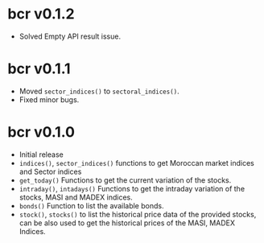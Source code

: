 # bcr v0.1.2
* Solved Empty API result issue. 

# bcr v0.1.1
* Moved `sector_indices()` to `sectoral_indices()`.
* Fixed minor bugs.

# bcr v0.1.0
* Initial release
* `indices()`, `sector_indices()` functions to get Moroccan market indices and Sector indices
* `get_today()` Functions to get the current variation of the stocks.
* `intraday()`, `intadays()` Functions to get the intraday variation of the stocks, MASI and MADEX indices.
* `bonds()` Function to list the available bonds.
* `stock()`, `stocks()` to list the historical price data of the provided stocks, can be also used to get the historical prices of the MASI, MADEX Indices. 